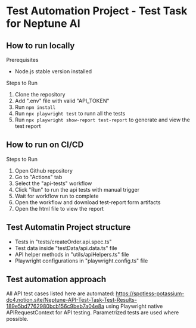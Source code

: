 # Test Automation Project - Test Task for Neptune AI

## How to run locally
Prerequisites
- Node.js stable version installed

Steps to Run
 1. Clone the repository
 2. Add ".env" file with valid "API_TOKEN"
 3. Run ```npm install```
 4. Run ```npx playwright test``` to runn all the tests
 5. Run ```npx playwright show-report test-report``` to generate and view the test report

## How to run on CI/CD
Steps to Run
 1. Open Github repository
 2. Go to "Actions" tab
 3. Select the "api-tests" workflow
 4. Click "Run" to run the api tests with manual trigger
 5. Wait for workflow run to complete
 6. Open the workflow and download test-report form artifacts
 7. Open the html file to view the report

## Test Automatin Project structure
- Tests in "tests/createOrder.api.spec.ts"
- Test data inside "testData/api.data.ts" file
- API helper methods in "utils/apiHelpers.ts" file
- Playwright configurations in "playwright.config.ts" file

## Test automation approach
All API test cases listed here are automated: https://spotless-potassium-dc4.notion.site/Neptune-API-Test-Task-Test-Results-189e5bd7762980bcb156c9beb7a04e8a using Playwright native APIRequestContext for API testing. Parametrized tests are used where possible.
